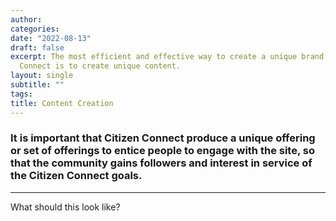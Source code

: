 ```yaml
---
author: 
categories:
date: "2022-08-13"
draft: false
excerpt: The most efficient and effective way to create a unique brand for Citizen
  Connect is to create unique content. 
layout: single
subtitle: ""
tags:
title: Content Creation
---
```


### It is important that Citizen Connect produce a unique offering or set of offerings to entice people to engage with the site, so that the community gains followers and interest in service of the Citizen Connect goals.

---

What should this look like?
